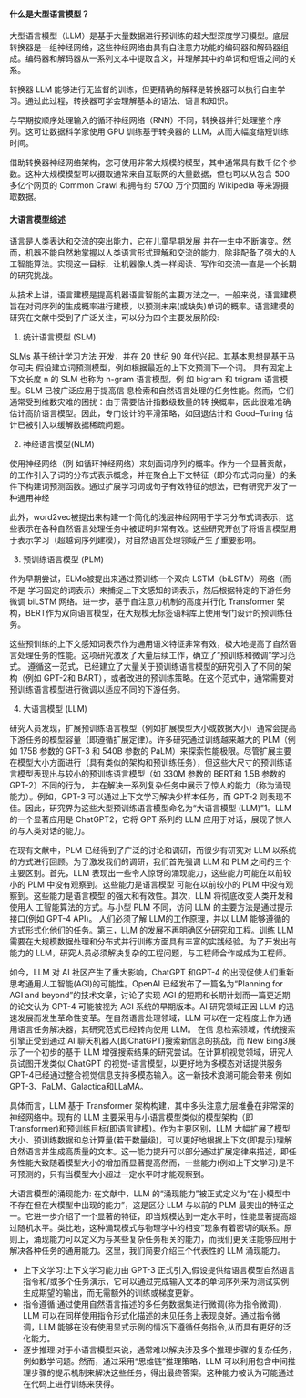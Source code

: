 #### 什么是大型语言模型？

大型语言模型（LLM）是基于大量数据进行预训练的超大型深度学习模型。底层转换器是一组神经网络，这些神经网络由具有自注意力功能的编码器和解码器组成。编码器和解码器从一系列文本中提取含义，并理解其中的单词和短语之间的关系。

转换器 LLM 能够进行无监督的训练，但更精确的解释是转换器可以执行自主学习。通过此过程，转换器可学会理解基本的语法、语言和知识。

与早期按顺序处理输入的循环神经网络（RNN）不同，转换器并行处理整个序列。这可让数据科学家使用 GPU 训练基于转换器的 LLM，从而大幅度缩短训练时间。

借助转换器神经网络架构，您可使用非常大规模的模型，其中通常具有数千亿个参数。这种大规模模型可以摄取通常来自互联网的大量数据，但也可以从包含 500 多亿个网页的 Common Crawl 和拥有约 5700 万个页面的 Wikipedia 等来源摄取数据。

#### 大语言模型综述

语言是人类表达和交流的突出能力，它在儿童早期发展 并在一生中不断演变。然而，机器不能自然地掌握以人类语言形式理解和交流的能力，除非配备了强大的人工智能算法。实现这一目标，让机器像人类一样阅读、写作和交流一直是一个长期的研究挑战。

从技术上讲，语言建模是提高机器语言智能的主要方法之一。一般来说，语言建模旨在对词序列的生成概率进行建模，以预测未来(或缺失)单词的概率。语言建模的研究在文献中受到了广泛关注，可以分为四个主要发展阶段:

1. 统计语言模型 (SLM)

SLMs 基于统计学习方法 开发，并在 20 世纪 90 年代兴起。其基本思想是基于马尔可夫 假设建立词预测模型，例如根据最近的上下文预测下一个词。
具有固定上下文长度 n 的 SLM 也称为 n-gram 语言模型，例 如 bigram 和 trigram 语言模型。SLM 已被广泛应用于提高信 息检索和自然语言处理的任务性能。然而，它们通常受到维数灾难的困扰：由于需要估计指数级数量的转 换概率，因此很难准确估计高阶语言模型。因此，专门设计的平滑策略，如回退估计和 Good–Turing 估计已被引入以缓解数据稀疏问题。

2. 神经语言模型(NLM)

使用神经网络（例 如循环神经网络）来刻画词序列的概率。作为一个显著贡献，的工作引入了词的分布式表示概念，并在聚合上下文特征（即分布式词向量）的条件下构建词预测函数。通过扩展学习词或句子有效特征的想法，已有研究开发了一种通用神经

此外，word2vec被提出来构建一个简化的浅层神经网用于学习分布式词表示，这些表示在各种自然语言处理任务中被证明非常有效。这些研究开创了将语言模型用于表示学习（超越词序列建模），对自然语言处理领域产生了重要影响。

3. 预训练语言模型 (PLM)

作为早期尝试，ELMo被提出来通过预训练一个双向 LSTM（biLSTM）网络（而不是 学习固定的词表示）来捕捉上下文感知的词表示，然后根据特定的下游任务微调 biLSTM 网络。进一步，基于自注意力机制的高度并行化 Transformer 架构，BERT作为双向语言模型，在大规模无标签语料库上使用专门设计的预训练任务。

这些预训练的上下文感知词表示作为通用语义特征非常有效，极大地提高了自然语言处理任务的性能。这项研究激发了大量后续工作，确立了“预训练和微调”学习范式。
遵循这一范式，已经建立了大量关于预训练语言模型的研究引入了不同的架构（例如 GPT-2和 BART），或者改进的预训练策略。在这个范式中，通常需要对预训练语言模型进行微调以适应不同的下游任务。


4. 大语言模型 (LLM)

研究人员发现，扩展预训练语言模型（例如扩展模型大小或数据大小）通常会提高下游任务的模型容量（即遵循扩展定律）。许多研究通过训练越来越大的 PLM（例如 175B 参数的 GPT-3 和 540B 参数的 PaLM）来探索性能极限。尽管扩展主要在模型大小方面进行（具有类似的架构和预训练任务），但这些大尺寸的预训练语言模型表现出与较小的预训练语言模型（如 330M 参数的 BERT和 1.5B 参数的 GPT-2）不同的行为，
并在解决一系列复杂任务中展示了惊人的能力（称为涌现能力）。例如，GPT-3 可以通过上下文学习解决少样本任务，而 GPT-2 则表现不佳。因此，研究界为这些大型预训练语言模型命名为“大语言模型 (LLM)”1。LLM 的一个显著应用是 ChatGPT2，它将 GPT 系列的 LLM 应用于对话，展现了惊人的与人类对话的能力。 

在现有文献中，PLM 已经得到了广泛的讨论和调研，而很少有研究对 LLM 以系统的方式进行回顾。为了激发我们的调研，我们首先强调 LLM 和 PLM 之间的三个主要区别。首先，LLM 表现出一些令人惊讶的涌现能力，这些能力可能在以前较小的 PLM 中没有观察到。这些能力是语言模型 可能在以前较小的 PLM 中没有观察到。这些能力是语言模型 的强大和有效性。其次，LLM 将彻底改变人类开发和使用人 工智能算法的方式。与小型 PLM 不同，访问 LLM 的主要方法是通过提示接口(例如 GPT-4 API)。
人们必须了解 LLM的工作原理，并以 LLM 能够遵循的方式形式化他们的任务。第三，LLM 的发展不再明确区分研究和工程。训练 LLM 需要在大规模数据处理和分布式并行训练方面具有丰富的实践经验。为了开发出有能力的 LLM，研究人员必须解决复杂的工程问题，与工程师合作或成为工程师。 


如今，LLM 对 AI 社区产生了重大影响，ChatGPT 和GPT-4 的出现促使人们重新思考通用人工智能(AGI)的可能性。OpenAI 已经发布了一篇名为“Planning for AGI and beyond”的技术文章，讨论了实现 AGI 的短期和长期计划而一篇更近期的论文认为 GPT-4 可能被视为 AGI 系统的早期版本。AI 研究领域正因 LLM 的迅速发展而发生革命性变革。在自然语言处理领域，LLM 可以在一定程度上作为通用语言任务解决器，其研究范式已经转向使用 LLM。
在信 息检索领域，传统搜索引擎正受到通过 AI 聊天机器人(即ChatGPT)搜索新信息的挑战，而 New Bing3展示了一个初步的基于 LLM 增强搜索结果的研究尝试。在计算机视觉领域，研究人员试图开发类似 ChatGPT 的视觉-语言模型，以更好地为多模态对话提供服务GPT-4已经通过整合视觉信息支持多模态输入。这一新技术浪潮可能会带来 例如GPT-3、PaLM、Galactica和LLaMA。


具体而言，LLM 基于 Transformer 架构构建，其中多头注意力层堆叠在非常深的神经网络中。现有的 LLM 主要采用与小语言模型类似的模型架构（即 Transformer)和预训练目标(即语言建模)。作为主要区别，LLM 大幅扩展了模型大小、预训练数据和总计算量(若干数量级)，可以更好地根据上下文(即提示)理解自然语言并生成高质量的文本。这一能力提升可以部分通过扩展定律来描述，即任务性能大致随着模型大小的增加而显著提高然而，一些能力(例如上下文学习)是不可预测的，只有当模型大小超过一定水平时才能观察到。

大语言模型的涌现能力: 在文献中，LLM 的“涌现能力”被正式定义为“在小模型中不存在但在大模型中出现的能力”，这是区分 LLM 与以前的 PLM 最突出的特征之一。它进一步介绍了一个显著的特征，即当规模达到一定水平时，性能显著提高超过随机水平。类比地，这种涌现模式与物理学中的相变”现象有着密切的联系。原则上，涌现能力可以定义为与某些复杂任务相关的能力，而我们更关注能够应用于解决各种任务的通用能力。这里，我们简要介绍三个代表性的 LLM 涌现能力。

* 上下文学习:上下文学习能力由 GPT-3 正式引入,假设提供给语言模型自然语言指令和/或多个任务演示，它可以通过完成输入文本的单词序列来为测试实例生成期望的输出，而无需额外的训练或梯度更新。
* 指令遵循:通过使用自然语言描述的多任务数据集进行微调(称为指令微调)，LLM 可以在同样使用指令形式化描述的未见任务上表现良好。通过指令微调，LLM 能够在没有使用显式示例的情况下遵循任务指令,从而具有更好的泛化能力。
* 逐步推理:对于小语言模型来说，通常难以解决涉及多个推理步骤的复杂任务，例如数学问题。然而，通过采用“思维链”推理策略，LLM 可以利用包含中间推理步骤的提示机制来解决这些任务，得出最终答案。这种能力被认为可能通过在代码上进行训练来获得。